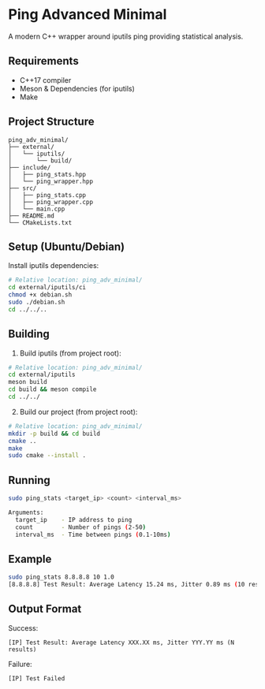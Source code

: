 # Ping Advanced Minimal
A modern C++ wrapper around iputils ping providing statistical analysis.

## Requirements
- C++17 compiler
- Meson & Dependencies (for iputils)
- Make

## Project Structure
```
ping_adv_minimal/
├── external/
│   └── iputils/
│       └── build/
├── include/
│   ├── ping_stats.hpp
│   └── ping_wrapper.hpp
├── src/
│   ├── ping_stats.cpp
│   ├── ping_wrapper.cpp
│   └── main.cpp
├── README.md
└── CMakeLists.txt
```

## Setup (Ubuntu/Debian)
Install iputils dependencies:
```bash
# Relative location: ping_adv_minimal/
cd external/iputils/ci
chmod +x debian.sh
sudo ./debian.sh
cd ../../..
```

## Building
1. Build iputils (from project root):
```bash
# Relative location: ping_adv_minimal/
cd external/iputils
meson build
cd build && meson compile
cd ../../
```

2. Build our project (from project root):
```bash
# Relative location: ping_adv_minimal/
mkdir -p build && cd build
cmake ..
make
sudo cmake --install .
```

## Running
```bash
sudo ping_stats <target_ip> <count> <interval_ms>

Arguments:
  target_ip    - IP address to ping
  count        - Number of pings (2-50)
  interval_ms  - Time between pings (0.1-10ms)
```

## Example
```bash
sudo ping_stats 8.8.8.8 10 1.0
[8.8.8.8] Test Result: Average Latency 15.24 ms, Jitter 0.89 ms (10 results)
```

## Output Format
Success:
```
[IP] Test Result: Average Latency XXX.XX ms, Jitter YYY.YY ms (N results)
```
Failure:
```
[IP] Test Failed
```